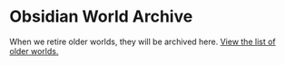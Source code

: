 # Obsidian World Archive

When we retire older worlds, they will be archived here.  [View the list of older worlds.](https://github.com/the-obsidian/world-archive/releases)
